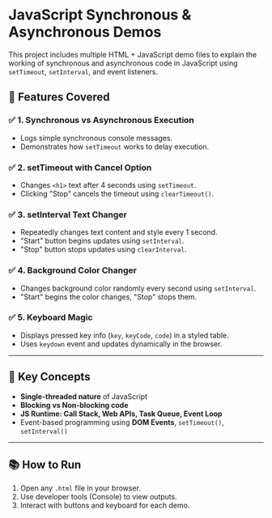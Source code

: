 # JavaScript Synchronous & Asynchronous Demos

This project includes multiple HTML + JavaScript demo files to explain the working of synchronous and asynchronous code in JavaScript using `setTimeout`, `setInterval`, and event listeners.

## 🚀 Features Covered

### ✅ 1. Synchronous vs Asynchronous Execution
- Logs simple synchronous console messages.
- Demonstrates how `setTimeout` works to delay execution.

### ✅ 2. setTimeout with Cancel Option
- Changes `<h1>` text after 4 seconds using `setTimeout`.
- Clicking "Stop" cancels the timeout using `clearTimeout()`.

### ✅ 3. setInterval Text Changer
- Repeatedly changes text content and style every 1 second.
- "Start" button begins updates using `setInterval`.
- "Stop" button stops updates using `clearInterval`.

### ✅ 4. Background Color Changer
- Changes background color randomly every second using `setInterval`.
- "Start" begins the color changes, "Stop" stops them.

### ✅ 5. Keyboard Magic
- Displays pressed key info (`key`, `keyCode`, `code`) in a styled table.
- Uses `keydown` event and updates dynamically in the browser.

---

## 🧠 Key Concepts

- **Single-threaded nature** of JavaScript
- **Blocking vs Non-blocking code**
- **JS Runtime: Call Stack, Web APIs, Task Queue, Event Loop**
- Event-based programming using **DOM Events**, `setTimeout()`, `setInterval()`

---

## 📚 How to Run

1. Open any `.html` file in your browser.
2. Use developer tools (Console) to view outputs.
3. Interact with buttons and keyboard for each demo.
